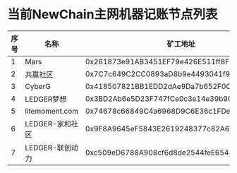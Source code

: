# 当前NewChain主网机器记账节点列表

序号 |名称 | 矿工地址 | RPC Url
--|--|--|--
1| Mars | 0x261873e91AB3451EF79e426E511ff8F38A171AE7 | http://139.196.183.74:8801
2| 共赢社区 | 0x7C7c649C2CC0893aD8b9e4493041f9Bd47aE241C  | http://39.98.179.81:8801
3| CyberG |  0x418507821BB1EDD2dAe9Da7b652F0CDb126547BE | http://39.98.209.170:8801
4| LEDGER梦想 |  0x3BD2Ab6e5D23F747fCe0c3e14e39b90dc0E2A4fa | http://47.105.218.77:8801
5| litemoment.com |  0x74678c66849C4a6968D9C6E36c1FDe1f142Fd00F | http://miner.litemoment.com:8801
6| LEDGER-家和社区 |  0x9F8A9645eF5843E2619248377c82A6Fee6d9168e | http://8.135.16.139:8801
7| LEDGER-联创动力 |  0xc509eD6788A908cf6d8de2544feE65485cb01aaa | http://106.55.254.136:8801

